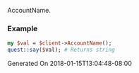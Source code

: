 AccountName.
### Example

```perl
my $val = $client->AccountName();
quest::say($val); # Returns string
```


Generated On 2018-01-15T13:04:48-08:00